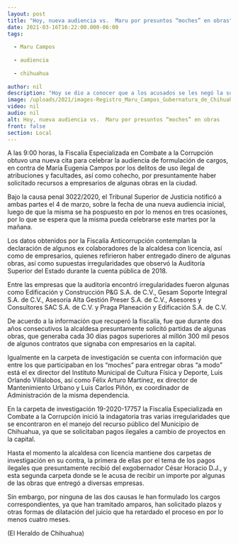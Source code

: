 ```yaml
---
layout: post
title: "Hoy, nueva audiencia vs.  Maru por presuntos “moches” en obras"
date: 2021-03-16T16:22:00.000-06:00
tags:
  
  - Maru Campos
  
  - audiencia
  
  - chihuahua
  
author: nil
description: "Hoy se dio a conocer que a los acusados se les negó la suspensión definitiva al amparo 360/2021"
image: /uploads/2021/images-Registro_Maru_Campos_Gubernatura_de_Chihuahua_(2).jpeg
video: nil
audio: nil
alt: Hoy, nueva audiencia vs.  Maru por presuntos “moches” en obras
front: false
section: Local
---
```


A las 9:00 horas, la Fiscalía Especializada en Combate a la Corrupción obtuvo una nueva cita para celebrar la audiencia de formulación de cargos, en contra de María Eugenia Campos por los delitos de uso ilegal de atribuciones y facultades, así como cohecho, por presuntamente haber solicitado recursos a empresarios de algunas obras en la ciudad.

Bajo la causa penal 3022/2020, el Tribunal Superior de Justicia notificó a ambas partes el 4 de marzo, sobre la fecha de una nueva audiencia inicial, luego de que la misma se ha pospuesto en por lo menos en tres ocasiones, por lo que se espera que la misma pueda celebrarse este martes por la mañana.

Los datos obtenidos por la Fiscalía Anticorrupción contemplan la declaración de algunos ex colaboradores de la alcaldesa con licencia, así como de empresarios, quienes refirieron haber entregado dinero de algunas obras, así como supuestas irregularidades que observó la Auditoría Superior del Estado durante la cuenta pública de 2018.

Entre las empresas que la auditoría encontró irregularidades fueron algunas como Edificación y Construcción P&G S.A. de C.V., Gesam Soporte Integral S.A. de C.V., Asesoría Alta Gestión Preser S.A. de C.V., Asesores y Consultores SAC S.A. de C.V. y Praga Planeación y Edificación S.A. de C.V.

De acuerdo a la información que recuperó la fiscalía, fue que durante dos años consecutivos la alcaldesa presuntamente solicitó partidas de algunas obras, que generaba cada 30 días pagos superiores al millón 300 mil pesos de algunos contratos que signaba con empresarios en la capital.

Igualmente en la carpeta de investigación se cuenta con información que entre los que participaban en los “moches” para entregar obras “a modo” está el ex director del Instituto Municipal de Cultura Física y Deporte, Luis Orlando Villalobos, así como Félix Arturo Martínez, ex director de Mantenimiento Urbano y Luis Carlos Piñón, ex coordinador de Administración de la misma dependencia.

En la carpeta de investigación 19-2020-17757 la Fiscalía Especializada en Combate a la Corrupción inició la indagatoria tras varias irregularidades que se encontraron en el manejo del recurso público del Municipio de Chihuahua, ya que se solicitaban pagos ilegales a cambio de proyectos en la capital.

Hasta el momento la alcaldesa con licencia mantiene dos carpetas de investigación en su contra, la primera de ellas por el tema de los pagos ilegales que presuntamente recibió del exgobernador César Horacio D.J., y esta segunda carpeta donde se le acusa de recibir un importe por algunas de las obras que entregó a diversas empresas.

Sin embargo, por ninguna de las dos causas le han formulado los cargos correspondientes, ya que han tramitado amparos, han solicitado plazos y otras formas de dilatación del juicio que ha retardado el proceso en por lo menos cuatro meses.

(El Heraldo de Chihuahua)